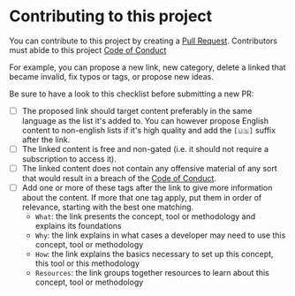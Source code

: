 # Contributing to this project

You can contribute to this project by creating a [Pull Request](https://github.com/Ldoppea/first-steps-dev/pulls). Contributors must abide to this project [Code of Conduct](CODE_OF_CONDUCT.md)

For example, you can propose a new link, new category, delete a linked that became invalid, fix typos or tags, or propose new ideas.

Be sure to have a look to this checklist before submitting a new PR:

- [ ] The proposed link should target content preferably in the same language as the list it's added to. You can however propose English content to non-english lists if it's high quality and add the `[🇺🇸]` suffix after the link.
- [ ] The linked content is free and non-gated (i.e. it should not require a subscription to access it).
- [ ] The linked content does not contain any offensive material of any sort that would result in a breach of the [Code of Conduct](CODE_OF_CONDUCT.md).
- [ ] Add one or more of these tags after the link to give more information about the content. If more that one tag apply, put them in order of relevance, starting with the best one matching.
   * `What`: the link presents the concept, tool or methodology and explains its foundations
   * `Why`: the link explains in what cases a developer may need to use this concept, tool or methodology
   * `How`: the link explains the basics necessary to set up this concept, this tool or this methodology
   * `Resources`: the link groups together resources to learn about this concept, tool or methodology